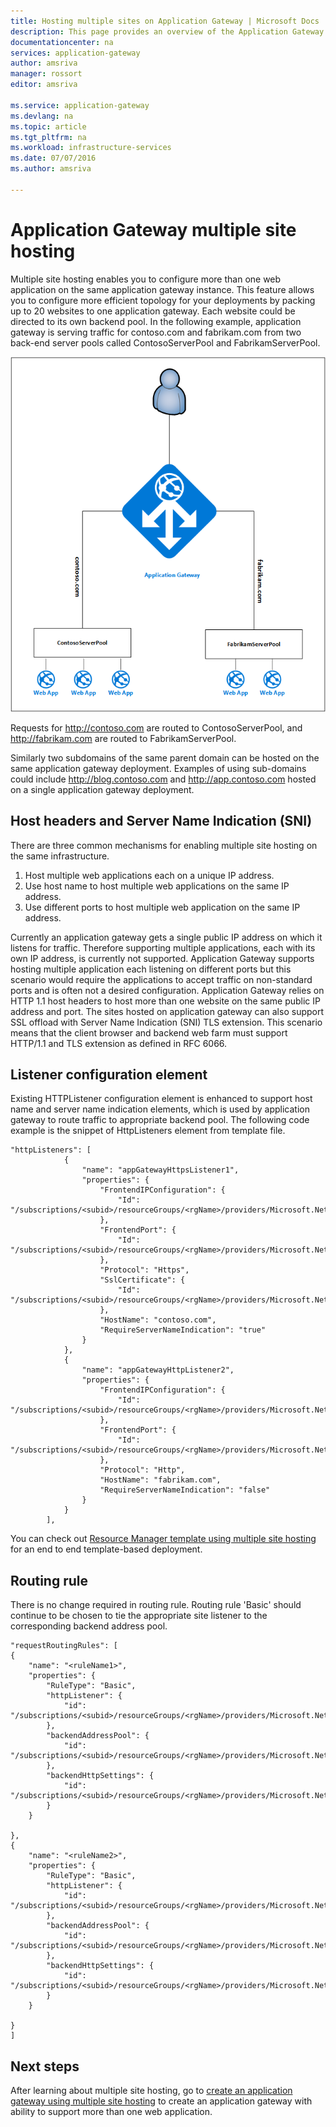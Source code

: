 ```yaml
---
title: Hosting multiple sites on Application Gateway | Microsoft Docs
description: This page provides an overview of the Application Gateway multi-site support.
documentationcenter: na
services: application-gateway
author: amsriva
manager: rossort
editor: amsriva

ms.service: application-gateway
ms.devlang: na
ms.topic: article
ms.tgt_pltfrm: na
ms.workload: infrastructure-services
ms.date: 07/07/2016
ms.author: amsriva

---
```

# Application Gateway multiple site hosting
Multiple site hosting enables you to configure more than one web application on the same application gateway instance. This feature allows you to configure more efficient topology for your deployments by packing up to 20 websites to one application gateway. Each website could be directed to its own backend pool. In the following example, application gateway is serving traffic for contoso.com and fabrikam.com from two back-end server pools called ContosoServerPool and FabrikamServerPool.

![imageURLroute](./media/application-gateway-multi-site-overview/multisite.png)

Requests for http://contoso.com are routed to ContosoServerPool, and http://fabrikam.com are routed to FabrikamServerPool. 

Similarly two subdomains of the same parent domain can be hosted on the same application gateway deployment. Examples of using sub-domains could include http://blog.contoso.com and http://app.contoso.com hosted on a single application gateway deployment.

## Host headers and Server Name Indication (SNI)
There are three common mechanisms for enabling multiple site hosting on the same infrastructure. 

1. Host multiple web applications each on a unique IP address.
2. Use host name to host multiple web applications on the same IP address.
3. Use different ports to host multiple web application on the same IP address.

Currently an application gateway gets a single public IP address on which it listens for traffic. Therefore supporting multiple applications, each with its own IP address, is currently not supported. Application Gateway supports hosting multiple application each listening on different ports but this scenario would require the applications to accept traffic on non-standard ports and is often not a desired configuration. Application Gateway relies on HTTP 1.1 host headers to host more than one website on the same public IP address and port. The sites hosted on application gateway can also support SSL offload with Server Name Indication (SNI) TLS extension. This scenario means that the client browser and backend web farm must support HTTP/1.1 and TLS extension as defined in RFC 6066.

## Listener configuration element
Existing HTTPListener configuration element is enhanced to support host name and server name indication elements, which is used by application gateway to route traffic to appropriate backend pool. The following code example is the snippet of HttpListeners element from template file.

    "httpListeners": [
                {
                    "name": "appGatewayHttpsListener1",
                    "properties": {
                        "FrontendIPConfiguration": {
                            "Id": "/subscriptions/<subid>/resourceGroups/<rgName>/providers/Microsoft.Network/applicationGateways/applicationGateway1/frontendIPConfigurations/DefaultFrontendPublicIP"
                        },
                        "FrontendPort": {
                            "Id": "/subscriptions/<subid>/resourceGroups/<rgName>/providers/Microsoft.Network/applicationGateways/applicationGateway1/frontendPorts/appGatewayFrontendPort443'"
                        },
                        "Protocol": "Https",
                        "SslCertificate": {
                            "Id": "/subscriptions/<subid>/resourceGroups/<rgName>/providers/Microsoft.Network/applicationGateways/applicationGateway1/sslCertificates/appGatewaySslCert1'"
                        },
                        "HostName": "contoso.com",
                        "RequireServerNameIndication": "true"
                    }
                },
                {
                    "name": "appGatewayHttpListener2",
                    "properties": {
                        "FrontendIPConfiguration": {
                            "Id": "/subscriptions/<subid>/resourceGroups/<rgName>/providers/Microsoft.Network/applicationGateways/applicationGateway1/frontendIPConfigurations/appGatewayFrontendIP'"
                        },
                        "FrontendPort": {
                            "Id": "/subscriptions/<subid>/resourceGroups/<rgName>/providers/Microsoft.Network/applicationGateways/applicationGateway1/frontendPorts/appGatewayFrontendPort80'"
                        },
                        "Protocol": "Http",
                        "HostName": "fabrikam.com",
                        "RequireServerNameIndication": "false"
                    }
                }
            ],




You can check out [Resource Manager template using multiple site hosting](https://github.com/Azure/azure-quickstart-templates/blob/master/201-application-gateway-multihosting) for an end to end template-based deployment.

## Routing rule
There is no change required in routing rule. Routing rule 'Basic' should continue to be chosen to tie the appropriate site listener to the corresponding backend address pool.

    "requestRoutingRules": [
    {
        "name": "<ruleName1>",
        "properties": {
            "RuleType": "Basic",
            "httpListener": {
                "id": "/subscriptions/<subid>/resourceGroups/<rgName>/providers/Microsoft.Network/applicationGateways/applicationGateway1/httpListeners/appGatewayHttpsListener1')]"
            },
            "backendAddressPool": {
                "id": "/subscriptions/<subid>/resourceGroups/<rgName>/providers/Microsoft.Network/applicationGateways/applicationGateway1/backendAddressPools/ContosoServerPool')]"
            },
            "backendHttpSettings": {
                "id": "/subscriptions/<subid>/resourceGroups/<rgName>/providers/Microsoft.Network/applicationGateways/applicationGateway1/backendHttpSettingsCollection/appGatewayBackendHttpSettings')]"
            }
        }

    },
    {
        "name": "<ruleName2>",
        "properties": {
            "RuleType": "Basic",
            "httpListener": {
                "id": "/subscriptions/<subid>/resourceGroups/<rgName>/providers/Microsoft.Network/applicationGateways/applicationGateway1/httpListeners/appGatewayHttpListener2')]"
            },
            "backendAddressPool": {
                "id": "/subscriptions/<subid>/resourceGroups/<rgName>/providers/Microsoft.Network/applicationGateways/applicationGateway1/backendAddressPools/FabrikamServerPool')]"
            },
            "backendHttpSettings": {
                "id": "/subscriptions/<subid>/resourceGroups/<rgName>/providers/Microsoft.Network/applicationGateways/applicationGateway1/backendHttpSettingsCollection/appGatewayBackendHttpSettings')]"
            }
        }

    }
    ]

## Next steps
After learning about multiple site hosting, go to [create an application gateway using multiple site hosting](application-gateway-create-multisite-azureresourcemanager-powershell.md) to create an application gateway with ability to support more than one web application.

